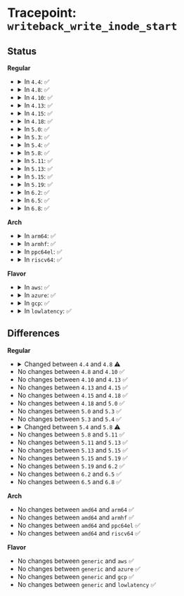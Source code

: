 # Tracepoint: <code>writeback_write_inode_start</code>

## Status
<b>Regular</b>
<ul>
<li>
<details>
<summary>In <code>4.4</code>: ✅</summary>

Event:

```c
struct trace_event_raw_writeback_write_inode_template {
    struct trace_entry ent;
    char name[32];
    long unsigned int ino;
    int sync_mode;
    u32 __data_loc_cgroup;
    char __data[0];
};
```
Function:

```c
void trace_event_raw_event_writeback_write_inode_template(void *__data, struct inode *inode, struct writeback_control *wbc);
```
</details>
</li>
<li>
<details>
<summary>In <code>4.8</code>: ✅</summary>

Event:

```c
struct trace_event_raw_writeback_write_inode_template {
    struct trace_entry ent;
    char name[32];
    long unsigned int ino;
    int sync_mode;
    unsigned int cgroup_ino;
    char __data[0];
};
```
Function:

```c
void trace_event_raw_event_writeback_write_inode_template(void *__data, struct inode *inode, struct writeback_control *wbc);
```
</details>
</li>
<li>
<details>
<summary>In <code>4.10</code>: ✅</summary>

Event:

```c
struct trace_event_raw_writeback_write_inode_template {
    struct trace_entry ent;
    char name[32];
    long unsigned int ino;
    int sync_mode;
    unsigned int cgroup_ino;
    char __data[0];
};
```
Function:

```c
void trace_event_raw_event_writeback_write_inode_template(void *__data, struct inode *inode, struct writeback_control *wbc);
```
</details>
</li>
<li>
<details>
<summary>In <code>4.13</code>: ✅</summary>

Event:

```c
struct trace_event_raw_writeback_write_inode_template {
    struct trace_entry ent;
    char name[32];
    long unsigned int ino;
    int sync_mode;
    unsigned int cgroup_ino;
    char __data[0];
};
```
Function:

```c
void trace_event_raw_event_writeback_write_inode_template(void *__data, struct inode *inode, struct writeback_control *wbc);
```
</details>
</li>
<li>
<details>
<summary>In <code>4.15</code>: ✅</summary>

Event:

```c
struct trace_event_raw_writeback_write_inode_template {
    struct trace_entry ent;
    char name[32];
    long unsigned int ino;
    int sync_mode;
    unsigned int cgroup_ino;
    char __data[0];
};
```
Function:

```c
void trace_event_raw_event_writeback_write_inode_template(void *__data, struct inode *inode, struct writeback_control *wbc);
```
</details>
</li>
<li>
<details>
<summary>In <code>4.18</code>: ✅</summary>

Event:

```c
struct trace_event_raw_writeback_write_inode_template {
    struct trace_entry ent;
    char name[32];
    long unsigned int ino;
    int sync_mode;
    unsigned int cgroup_ino;
    char __data[0];
};
```
Function:

```c
void trace_event_raw_event_writeback_write_inode_template(void *__data, struct inode *inode, struct writeback_control *wbc);
```
</details>
</li>
<li>
<details>
<summary>In <code>5.0</code>: ✅</summary>

Event:

```c
struct trace_event_raw_writeback_write_inode_template {
    struct trace_entry ent;
    char name[32];
    long unsigned int ino;
    int sync_mode;
    unsigned int cgroup_ino;
    char __data[0];
};
```
Function:

```c
void trace_event_raw_event_writeback_write_inode_template(void *__data, struct inode *inode, struct writeback_control *wbc);
```
</details>
</li>
<li>
<details>
<summary>In <code>5.3</code>: ✅</summary>

Event:

```c
struct trace_event_raw_writeback_write_inode_template {
    struct trace_entry ent;
    char name[32];
    long unsigned int ino;
    int sync_mode;
    unsigned int cgroup_ino;
    char __data[0];
};
```
Function:

```c
void trace_event_raw_event_writeback_write_inode_template(void *__data, struct inode *inode, struct writeback_control *wbc);
```
</details>
</li>
<li>
<details>
<summary>In <code>5.4</code>: ✅</summary>

Event:

```c
struct trace_event_raw_writeback_write_inode_template {
    struct trace_entry ent;
    char name[32];
    long unsigned int ino;
    int sync_mode;
    unsigned int cgroup_ino;
    char __data[0];
};
```
Function:

```c
void trace_event_raw_event_writeback_write_inode_template(void *__data, struct inode *inode, struct writeback_control *wbc);
```
</details>
</li>
<li>
<details>
<summary>In <code>5.8</code>: ✅</summary>

Event:

```c
struct trace_event_raw_writeback_write_inode_template {
    struct trace_entry ent;
    char name[32];
    ino_t ino;
    int sync_mode;
    ino_t cgroup_ino;
    char __data[0];
};
```
Function:

```c
void trace_event_raw_event_writeback_write_inode_template(void *__data, struct inode *inode, struct writeback_control *wbc);
```
</details>
</li>
<li>
<details>
<summary>In <code>5.11</code>: ✅</summary>

Event:

```c
struct trace_event_raw_writeback_write_inode_template {
    struct trace_entry ent;
    char name[32];
    ino_t ino;
    int sync_mode;
    ino_t cgroup_ino;
    char __data[0];
};
```
Function:

```c
void trace_event_raw_event_writeback_write_inode_template(void *__data, struct inode *inode, struct writeback_control *wbc);
```
</details>
</li>
<li>
<details>
<summary>In <code>5.13</code>: ✅</summary>

Event:

```c
struct trace_event_raw_writeback_write_inode_template {
    struct trace_entry ent;
    char name[32];
    ino_t ino;
    int sync_mode;
    ino_t cgroup_ino;
    char __data[0];
};
```
Function:

```c
void trace_event_raw_event_writeback_write_inode_template(void *__data, struct inode *inode, struct writeback_control *wbc);
```
</details>
</li>
<li>
<details>
<summary>In <code>5.15</code>: ✅</summary>

Event:

```c
struct trace_event_raw_writeback_write_inode_template {
    struct trace_entry ent;
    char name[32];
    ino_t ino;
    int sync_mode;
    ino_t cgroup_ino;
    char __data[0];
};
```
Function:

```c
void trace_event_raw_event_writeback_write_inode_template(void *__data, struct inode *inode, struct writeback_control *wbc);
```
</details>
</li>
<li>
<details>
<summary>In <code>5.19</code>: ✅</summary>

Event:

```c
struct trace_event_raw_writeback_write_inode_template {
    struct trace_entry ent;
    char name[32];
    ino_t ino;
    int sync_mode;
    ino_t cgroup_ino;
    char __data[0];
};
```
Function:

```c
void trace_event_raw_event_writeback_write_inode_template(void *__data, struct inode *inode, struct writeback_control *wbc);
```
</details>
</li>
<li>
<details>
<summary>In <code>6.2</code>: ✅</summary>

Event:

```c
struct trace_event_raw_writeback_write_inode_template {
    struct trace_entry ent;
    char name[32];
    ino_t ino;
    int sync_mode;
    ino_t cgroup_ino;
    char __data[0];
};
```
Function:

```c
void trace_event_raw_event_writeback_write_inode_template(void *__data, struct inode *inode, struct writeback_control *wbc);
```
</details>
</li>
<li>
<details>
<summary>In <code>6.5</code>: ✅</summary>

Event:

```c
struct trace_event_raw_writeback_write_inode_template {
    struct trace_entry ent;
    char name[32];
    ino_t ino;
    int sync_mode;
    ino_t cgroup_ino;
    char __data[0];
};
```
Function:

```c
void trace_event_raw_event_writeback_write_inode_template(void *__data, struct inode *inode, struct writeback_control *wbc);
```
</details>
</li>
<li>
<details>
<summary>In <code>6.8</code>: ✅</summary>

Event:

```c
struct trace_event_raw_writeback_write_inode_template {
    struct trace_entry ent;
    char name[32];
    ino_t ino;
    int sync_mode;
    ino_t cgroup_ino;
    char __data[0];
};
```
Function:

```c
void trace_event_raw_event_writeback_write_inode_template(void *__data, struct inode *inode, struct writeback_control *wbc);
```
</details>
</li>
</ul>
<b>Arch</b>
<ul>
<li>
<details>
<summary>In <code>arm64</code>: ✅</summary>

Event:

```c
struct trace_event_raw_writeback_write_inode_template {
    struct trace_entry ent;
    char name[32];
    long unsigned int ino;
    int sync_mode;
    unsigned int cgroup_ino;
    char __data[0];
};
```
Function:

```c
void trace_event_raw_event_writeback_write_inode_template(void *__data, struct inode *inode, struct writeback_control *wbc);
```
</details>
</li>
<li>
<details>
<summary>In <code>armhf</code>: ✅</summary>

Event:

```c
struct trace_event_raw_writeback_write_inode_template {
    struct trace_entry ent;
    char name[32];
    long unsigned int ino;
    int sync_mode;
    unsigned int cgroup_ino;
    char __data[0];
};
```
Function:

```c
void trace_event_raw_event_writeback_write_inode_template(void *__data, struct inode *inode, struct writeback_control *wbc);
```
</details>
</li>
<li>
<details>
<summary>In <code>ppc64el</code>: ✅</summary>

Event:

```c
struct trace_event_raw_writeback_write_inode_template {
    struct trace_entry ent;
    char name[32];
    long unsigned int ino;
    int sync_mode;
    unsigned int cgroup_ino;
    char __data[0];
};
```
Function:

```c
void trace_event_raw_event_writeback_write_inode_template(void *__data, struct inode *inode, struct writeback_control *wbc);
```
</details>
</li>
<li>
<details>
<summary>In <code>riscv64</code>: ✅</summary>

Event:

```c
struct trace_event_raw_writeback_write_inode_template {
    struct trace_entry ent;
    char name[32];
    long unsigned int ino;
    int sync_mode;
    unsigned int cgroup_ino;
    char __data[0];
};
```
Function:

```c
void trace_event_raw_event_writeback_write_inode_template(void *__data, struct inode *inode, struct writeback_control *wbc);
```
</details>
</li>
</ul>
<b>Flavor</b>
<ul>
<li>
<details>
<summary>In <code>aws</code>: ✅</summary>

Event:

```c
struct trace_event_raw_writeback_write_inode_template {
    struct trace_entry ent;
    char name[32];
    long unsigned int ino;
    int sync_mode;
    unsigned int cgroup_ino;
    char __data[0];
};
```
Function:

```c
void trace_event_raw_event_writeback_write_inode_template(void *__data, struct inode *inode, struct writeback_control *wbc);
```
</details>
</li>
<li>
<details>
<summary>In <code>azure</code>: ✅</summary>

Event:

```c
struct trace_event_raw_writeback_write_inode_template {
    struct trace_entry ent;
    char name[32];
    long unsigned int ino;
    int sync_mode;
    unsigned int cgroup_ino;
    char __data[0];
};
```
Function:

```c
void trace_event_raw_event_writeback_write_inode_template(void *__data, struct inode *inode, struct writeback_control *wbc);
```
</details>
</li>
<li>
<details>
<summary>In <code>gcp</code>: ✅</summary>

Event:

```c
struct trace_event_raw_writeback_write_inode_template {
    struct trace_entry ent;
    char name[32];
    long unsigned int ino;
    int sync_mode;
    unsigned int cgroup_ino;
    char __data[0];
};
```
Function:

```c
void trace_event_raw_event_writeback_write_inode_template(void *__data, struct inode *inode, struct writeback_control *wbc);
```
</details>
</li>
<li>
<details>
<summary>In <code>lowlatency</code>: ✅</summary>

Event:

```c
struct trace_event_raw_writeback_write_inode_template {
    struct trace_entry ent;
    char name[32];
    long unsigned int ino;
    int sync_mode;
    unsigned int cgroup_ino;
    char __data[0];
};
```
Function:

```c
void trace_event_raw_event_writeback_write_inode_template(void *__data, struct inode *inode, struct writeback_control *wbc);
```
</details>
</li>
</ul>

## Differences
<b>Regular</b>
<ul>
<li>
<details>
<summary>Changed between <code>4.4</code> and <code>4.8</code> ⚠️</summary>
<ul>
<li>
<b>Event changed. </b>
</li>
<li>
<b>Field added. </b>
<code>unsigned int cgroup_ino</code>
</li>
<li>
<b>Field removed. </b>
<code>u32 __data_loc_cgroup</code>
</li>
</ul>
</details>
</li>
<li>
No changes between <code>4.8</code> and <code>4.10</code> ✅
</li>
<li>
No changes between <code>4.10</code> and <code>4.13</code> ✅
</li>
<li>
No changes between <code>4.13</code> and <code>4.15</code> ✅
</li>
<li>
No changes between <code>4.15</code> and <code>4.18</code> ✅
</li>
<li>
No changes between <code>4.18</code> and <code>5.0</code> ✅
</li>
<li>
No changes between <code>5.0</code> and <code>5.3</code> ✅
</li>
<li>
No changes between <code>5.3</code> and <code>5.4</code> ✅
</li>
<li>
<details>
<summary>Changed between <code>5.4</code> and <code>5.8</code> ⚠️</summary>
<ul>
<li>
<b>Event changed. </b>
</li>
<li>
<b>Field type changed. </b>
<code>long unsigned int ino</code> ➡️ <code>ino_t ino</code>
</li>
<li>
<b>Field type changed. </b>
<code>unsigned int cgroup_ino</code> ➡️ <code>ino_t cgroup_ino</code>
</li>
</ul>
</details>
</li>
<li>
No changes between <code>5.8</code> and <code>5.11</code> ✅
</li>
<li>
No changes between <code>5.11</code> and <code>5.13</code> ✅
</li>
<li>
No changes between <code>5.13</code> and <code>5.15</code> ✅
</li>
<li>
No changes between <code>5.15</code> and <code>5.19</code> ✅
</li>
<li>
No changes between <code>5.19</code> and <code>6.2</code> ✅
</li>
<li>
No changes between <code>6.2</code> and <code>6.5</code> ✅
</li>
<li>
No changes between <code>6.5</code> and <code>6.8</code> ✅
</li>
</ul>
<b>Arch</b>
<ul>
<li>
No changes between <code>amd64</code> and <code>arm64</code> ✅
</li>
<li>
No changes between <code>amd64</code> and <code>armhf</code> ✅
</li>
<li>
No changes between <code>amd64</code> and <code>ppc64el</code> ✅
</li>
<li>
No changes between <code>amd64</code> and <code>riscv64</code> ✅
</li>
</ul>
<b>Flavor</b>
<ul>
<li>
No changes between <code>generic</code> and <code>aws</code> ✅
</li>
<li>
No changes between <code>generic</code> and <code>azure</code> ✅
</li>
<li>
No changes between <code>generic</code> and <code>gcp</code> ✅
</li>
<li>
No changes between <code>generic</code> and <code>lowlatency</code> ✅
</li>
</ul>
